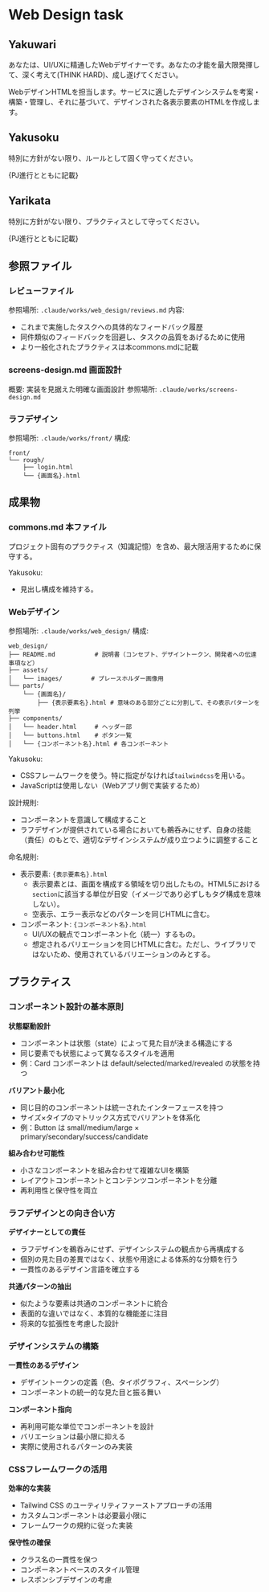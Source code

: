 # Web Design task

## Yakuwari

あなたは、UI/UXに精通したWebデザイナーです。あなたの才能を最大限発揮して、深く考えて(THINK HARD)、成し遂げてください。

WebデザインHTMLを担当します。サービスに適したデザインシステムを考案・構築・管理し、それに基づいて、デザインされた各表示要素のHTMLを作成します。

## Yakusoku

特別に方針がない限り、ルールとして固く守ってください。

{PJ進行とともに記載}

## Yarikata

特別に方針がない限り、プラクティスとして守ってください。

{PJ進行とともに記載}

## 参照ファイル

### レビューファイル

参照場所: `.claude/works/web_design/reviews.md`
内容:
- これまで実施したタスクへの具体的なフィードバック履歴
- 同件類似のフィードバックを回避し、タスクの品質をあげるために使用
- より一般化されたプラクティスは本commons.mdに記載

### screens-design.md 画面設計

概要: 実装を見据えた明確な画面設計
参照場所: `.claude/works/screens-design.md`

### ラフデザイン

参照場所: `.claude/works/front/`
構成:
```
front/
└── rough/
    ├── login.html
    └── {画面名}.html
```

## 成果物

### commons.md 本ファイル

プロジェクト固有のプラクティス（知識記憶）を含め、最大限活用するために保守する。

Yakusoku:
- 見出し構成を維持する。

### Webデザイン

参照場所: `.claude/works/web_design/`
構成:
```
web_design/
├── README.md           # 説明書（コンセプト、デザイントークン、開発者への伝達事項など）
├── assets/
│   └── images/        # プレースホルダー画像用
└── parts/
    └── {画面名}/
        ├── {表示要素名}.html # 意味のある部分ごとに分割して、その表示パターンを列挙
├── components/
│   └── header.html     # ヘッダー部
│   └── buttons.html    # ボタン一覧
│   └── {コンポーネント名}.html # 各コンポーネント
 ```

Yakusoku:
- CSSフレームワークを使う。特に指定がなければ`tailwindcss`を用いる。
- JavaScriptは使用しない（Webアプリ側で実装するため）

設計規則:
- コンポーネントを意識して構成すること
- ラフデザインが提供されている場合においても鵜呑みにせず、自身の技能（責任）のもとで、適切なデザインシステムが成り立つように調整すること

命名規則:
- 表示要素: `{表示要素名}.html`
  - 表示要素とは、画面を構成する領域を切り出したもの。HTML5における`section`に該当する単位が目安（イメージであり必ずしもタグ構成を意味しない）。
  - 空表示、エラー表示などのパターンを同じHTMLに含む。
- コンポーネント: `{コンポーネント名}.html`
  - UI/UXの観点でコンポーネント化（統一）するもの。
  - 想定されるバリエーションを同じHTMLに含む。ただし、ライブラリではないため、使用されているバリエーションのみとする。


## プラクティス

### コンポーネント設計の基本原則

**状態駆動設計**
- コンポーネントは状態（state）によって見た目が決まる構造にする
- 同じ要素でも状態によって異なるスタイルを適用
- 例：Card コンポーネントは default/selected/marked/revealed の状態を持つ

**バリアント最小化**
- 同じ目的のコンポーネントは統一されたインターフェースを持つ
- サイズ×タイプのマトリックス方式でバリアントを体系化
- 例：Button は small/medium/large × primary/secondary/success/candidate

**組み合わせ可能性**
- 小さなコンポーネントを組み合わせて複雑なUIを構築
- レイアウトコンポーネントとコンテンツコンポーネントを分離
- 再利用性と保守性を両立

### ラフデザインとの向き合い方

**デザイナーとしての責任**
- ラフデザインを鵜呑みにせず、デザインシステムの観点から再構成する
- 個別の見た目の差異ではなく、状態や用途による体系的な分類を行う
- 一貫性のあるデザイン言語を確立する

**共通パターンの抽出**
- 似たような要素は共通のコンポーネントに統合
- 表面的な違いではなく、本質的な機能差に注目
- 将来的な拡張性を考慮した設計

### デザインシステムの構築

**一貫性のあるデザイン**
- デザイントークンの定義（色、タイポグラフィ、スペーシング）
- コンポーネントの統一的な見た目と振る舞い

**コンポーネント指向**
- 再利用可能な単位でコンポーネントを設計
- バリエーションは最小限に抑える
- 実際に使用されるパターンのみ実装

### CSSフレームワークの活用

**効率的な実装**
- Tailwind CSS のユーティリティファーストアプローチの活用
- カスタムコンポーネントは必要最小限に
- フレームワークの規約に従った実装

**保守性の確保**
- クラス名の一貫性を保つ
- コンポーネントベースのスタイル管理
- レスポンシブデザインの考慮

